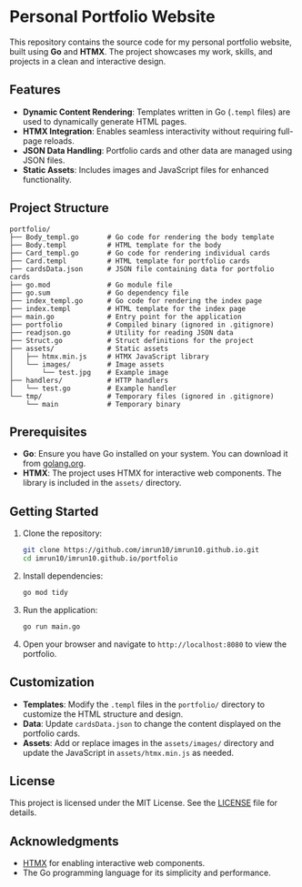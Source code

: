 # Personal Portfolio Website

This repository contains the source code for my personal portfolio website, built using **Go** and **HTMX**. The project showcases my work, skills, and projects in a clean and interactive design.

## Features

- **Dynamic Content Rendering**: Templates written in Go (`.templ` files) are used to dynamically generate HTML pages.
- **HTMX Integration**: Enables seamless interactivity without requiring full-page reloads.
- **JSON Data Handling**: Portfolio cards and other data are managed using JSON files.
- **Static Assets**: Includes images and JavaScript files for enhanced functionality.

## Project Structure

```
portfolio/
├── Body_templ.go       # Go code for rendering the body template
├── Body.templ          # HTML template for the body
├── Card_templ.go       # Go code for rendering individual cards
├── Card.templ          # HTML template for portfolio cards
├── cardsData.json      # JSON file containing data for portfolio cards
├── go.mod              # Go module file
├── go.sum              # Go dependency file
├── index_templ.go      # Go code for rendering the index page
├── index.templ         # HTML template for the index page
├── main.go             # Entry point for the application
├── portfolio           # Compiled binary (ignored in .gitignore)
├── readjson.go         # Utility for reading JSON data
├── Struct.go           # Struct definitions for the project
├── assets/             # Static assets
│   ├── htmx.min.js     # HTMX JavaScript library
│   └── images/         # Image assets
│       └── test.jpg    # Example image
├── handlers/           # HTTP handlers
│   └── test.go         # Example handler
└── tmp/                # Temporary files (ignored in .gitignore)
    └── main            # Temporary binary
```

## Prerequisites

- **Go**: Ensure you have Go installed on your system. You can download it from [golang.org](https://golang.org).
- **HTMX**: The project uses HTMX for interactive web components. The library is included in the `assets/` directory.

## Getting Started

1. Clone the repository:

   ```sh
   git clone https://github.com/imrun10/imrun10.github.io.git
   cd imrun10/imrun10.github.io/portfolio
   ```

2. Install dependencies:

   ```sh
   go mod tidy
   ```

3. Run the application:

   ```sh
   go run main.go
   ```

4. Open your browser and navigate to `http://localhost:8080` to view the portfolio.

## Customization

- **Templates**: Modify the `.templ` files in the `portfolio/` directory to customize the HTML structure and design.
- **Data**: Update `cardsData.json` to change the content displayed on the portfolio cards.
- **Assets**: Add or replace images in the `assets/images/` directory and update the JavaScript in `assets/htmx.min.js` as needed.

## License

This project is licensed under the MIT License. See the [LICENSE](LICENSE) file for details.

## Acknowledgments

- [HTMX](https://htmx.org) for enabling interactive web components.
- The Go programming language for its simplicity and performance.
